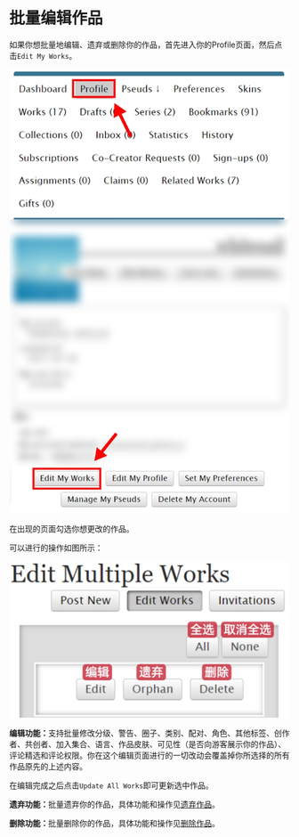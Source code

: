 # 批量编辑作品

如果你想批量地编辑、遗弃或删除你的作品，首先进入你的Profile页面，然后点击`Edit My Works`。

![](../../.gitbook/assets/MTXX_MH20230323_185727060.jpg)

在出现的页面勾选你想更改的作品。

可以进行的操作如图所示：

![](../../.gitbook/assets/MTXX_MH20230323_185934842.jpg)

**编辑功能：**&#x652F;持批量修改分级、警告、圈子、类别、配对、角色、其他标签、创作者、共创者、加入集合、语言、作品皮肤、可见性（是否向游客展示你的作品）、评论精选和评论权限。你在这个编辑页面进行的一切改动会覆盖掉你所选择的所有作品原先的上述内容。

在编辑完成之后点击`Update All Works`即可更新选中作品。

**遗弃功能：**&#x6279;量遗弃你的作品，具体功能和操作见[遗弃作品](yi-qi-zuo-pin-orphan-work.md)。

**删除功能：**&#x6279;量删除你的作品，具体功能和操作见[删除作品](shan-chu-zuo-pin.md)。
